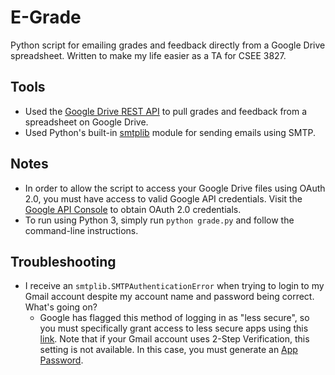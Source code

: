 E-Grade
=======

Python script for emailing grades and feedback directly from a Google Drive spreadsheet. Written to make my life easier as a TA for CSEE 3827.

## Tools

* Used the [Google Drive REST API][gdrive-api] to pull grades and feedback from a spreadsheet on Google Drive.
* Used Python's built-in [smtplib][smtplib] module for sending emails using SMTP.

## Notes

* In order to allow the script to access your Google Drive files using OAuth 2.0, you must have access to valid Google API credentials. Visit the [Google API Console][gapi-console] to obtain OAuth 2.0 credentials.
* To run using Python 3, simply run `python grade.py` and follow the command-line instructions.

## Troubleshooting

* I receive an `smtplib.SMTPAuthenticationError` when trying to login to my Gmail account despite my account name and password being correct. What's going on?
    * Google has flagged this method of logging in as "less secure", so you must specifically grant access to less secure apps using this [link][less-secure]. Note that if your Gmail account uses 2-Step Verification, this setting is not available. In this case, you must generate an [App Password][app-pass].

[app-pass]: https://support.google.com/accounts/answer/185833
[gapi-console]: https://console.developers.google.com
[gdrive-api]: https://developers.google.com/drive/
[less-secure]: https://www.google.com/settings/security/lesssecureapps
[smtplib]: https://docs.python.org/3/library/smtplib.html